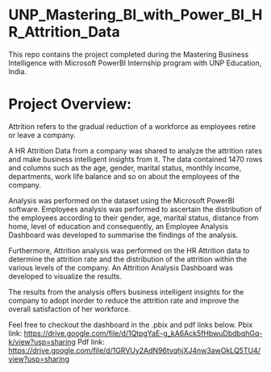 # UNP_Mastering_BI_with_Power_BI_HR_Attrition_Data
This repo contains the project completed during the Mastering Business Intelligence with Microsoft PowerBI Internship program with UNP Education, India.
# Project Overview:
Attrition refers to the gradual reduction of a workforce as employees retire or leave a company.

A HR Attrition Data from a company was shared to analyze the attrition rates and make business intelligent insights from it. The data contained 1470 rows and columns such as the age, gender, marital status, monthly income, departments, work life balance and so on about the employees of the company.

Analysis was performed on the dataset using the Microsoft PowerBI software. Employees analysis was performed to ascertain the distribution of the employees according to their gender, age, marital status, distance from home, level of education and consequently, an Employee Analysis Dashboard was developed to summarise the findings of the analysis.

Furthermore, Attrition analysis was performed on the HR Attrition data to determine the attrition rate and the distribution of the attrition within the various levels of the company. An Attrition Analysis Dashboard was developed to visualize the results.

The results from the analysis offers business intelligent insights for the company to adopt inorder to reduce the attrition rate and improve the overall satisfaction of her workforce. 

Feel free to checkout the dashboard in the .pbix and pdf links below.
Pbix link: https://drive.google.com/file/d/1QtpgYaE-g_kA6Ack5fHbwuDbdbqhGq-k/view?usp=sharing
Pdf link: https://drive.google.com/file/d/1GRVUy2AdN96tvqhjXJ4nw3awOkLQ5TU4/view?usp=sharing
